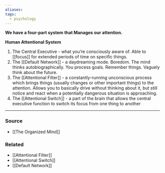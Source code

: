 ```yaml
---
aliases: 
tags:
  - psychology
---
```

**We have a four-part system that Manages our attention.**

**Human Attentional System**

1. The Central Executive - what you’re consciously aware of. Able to [[focus]] for extended periods of time on specific things.
2. The [[Default Network]] - a daydreaming mode. Boredom. The mind thinks autobiographically. You process goals. Remember things. Vaguely think about the future.
3. The [[Attentional Filter]] - a constantly-running unconscious process which brings things (usually changes or other important things) to the attention. Allows you to basically drive without thinking about it, but still notice and react when a potentially dangerous situation is approaching.
4. The [[Attentional Switch]] - a part of the brain that allows the central executive function to switch its focus from one thing to another

---

### Source
- [[The Organized Mind]]

### Related
- [[Attentional Filter]]
- [[Attentional Switch]]
- [[Default Network]]